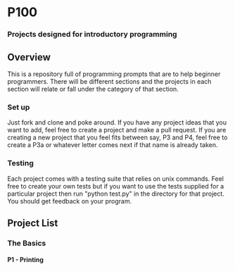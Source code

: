 # P100
### Projects designed for introductory programming

## Overview
This is a repository full of programming prompts that are to help beginner programmers.
There will be different sections and the projects in each section will relate or
fall under the category of that section.

### Set up
Just fork and clone and poke around. If you have any project ideas that
you want to add, feel free to create a project and make a pull request. If you
are creating a new project that you feel fits between say, P3 and P4, feel free
to create a P3a or whatever letter comes next if that name is already taken.

### Testing
Each project comes with a testing suite that relies on unix commands.
Feel free to create your own tests but if you want to use the tests
supplied for a particular project then run "python test.py" in the directory
for that project. You should get feedback on your program.

## Project List
### The Basics
#### P1 - Printing
